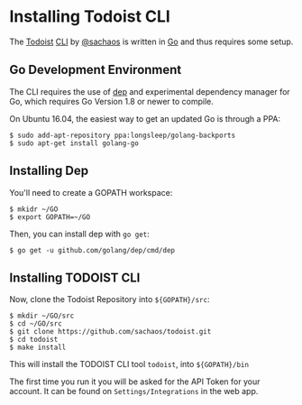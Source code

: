 # Installing Todoist CLI

The [Todoist](http://www.todoist.com) [CLI](https://github.com/sachaos/todoist) by [@sachaos](https://github.com/sachaos) is written in [Go](https://golang.org/) and thus
requires some setup.

## Go Development Environment

The CLI requires the use of [dep](https://github.com/golang/dep) and experimental dependency manager for Go, which requires Go Version 1.8 or newer to compile.

On Ubuntu 16.04, the easiest way to get an updated Go is through a PPA:

	$ sudo add-apt-repository ppa:longsleep/golang-backports
	$ sudo apt-get install golang-go

## Installing Dep

You'll need to create a GOPATH workspace:

	$ mkidr ~/GO
	$ export GOPATH=~/GO

Then, you can install dep with `go get`:

	$ go get -u github.com/golang/dep/cmd/dep

## Installing TODOIST CLI

Now, clone the Todoist Repository into `${GOPATH}/src`:

	$ mkdir ~/GO/src
	$ cd ~/GO/src
	$ git clone https://github.com/sachaos/todoist.git 
	$ cd todoist
	$ make install

This will install the TODOIST CLI tool `todoist`, into `${GOPATH}/bin`

The first time you run it you will be asked for the API Token for your account.  It can be found on `Settings/Integrations` in the web app.
